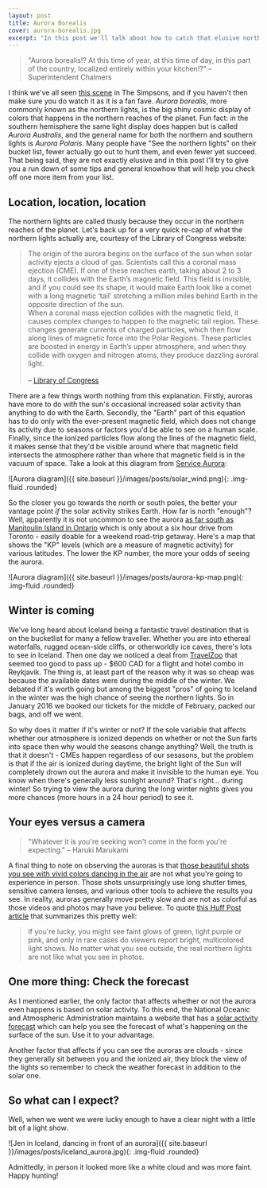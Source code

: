 ```yaml
---
layout: post
title: Aurora Borealis
cover: aurora-borealis.jpg
excerpt: "In this post we'll talk about how to catch that elusive northern glow up close and personal."
---
```


> \"Aurora borealis!? At this time of year, at this time of day, in this part of the country, localized entirely within your kitchen!?\" &ndash; Superintendent Chalmers

I think we've all seen [this scene](https://youtu.be/u1h8cHUnP9k?t=132) in The Simpsons, and if you haven't then make sure you do watch it as it is a fan fave. *Aurora borealis*, more commonly known as the northern lights, is the big shiny cosmic display of colors that happens in the northern reaches of the planet. Fun fact: in the southern hemisphere the same light display does happen but is called *Aurora Australis*, and the general name for both the northern and southern lights is *Aurora Polaris*. Many people have "See the northern lights" on their bucket list, fewer actually go out to hunt them, and even fewer yet succeed. That being said, they are not exactly elusive and in this post I'll try to give you a run down of some tips and general knowhow that will help you check off one more item from your list.

## Location, location, location

The northern lights are called thusly because they occur in the northern reaches of the planet. Let's back up for a very quick re-cap of what the northern lights actually are, courtesy of the Library of Congress website:

> The origin of the aurora begins on the surface of the sun when solar activity ejects a cloud of gas. Scientists call this a coronal mass ejection (CME). If one of these reaches earth, taking about 2 to 3 days, it collides with the Earth’s magnetic field. This field is invisible, and if you could see its shape, it would make Earth look like a comet with a long magnetic ‘tail’ stretching a million miles behind Earth in the opposite direction of the sun.<br/>When a coronal mass ejection collides with the magnetic field, it causes complex changes to happen to the magnetic tail region. These changes generate currents of charged particles, which then flow along lines of magnetic force into the Polar Regions. These particles are boosted in energy in Earth’s upper atmosphere, and when they collide with oxygen and nitrogen atoms, they produce dazzling auroral light.<br/><br/>&ndash; [Library of Congress](https://www.loc.gov/everyday-mysteries/item/what-are-the-northern-lights/)

There are a few things worth nothing from this explanation. Firstly, auroras have more to do with the sun's occasional increased solar activity than anything to do with the Earth. Secondly, the "Earth" part of this equation has to do only with the ever-present magnetic field, which does not change its activity due to seasons or factors you'd be able to see on a human scale. Finally, since the ionized particles flow along the lines of the magnetic field, it makes sense that they'd be visible around where that magnetic field intersects the atmosphere rather than where that magnetic field is in the vacuum of space. Take a look at this diagram from [Service Aurora](http://www.aurora-service.eu/aurora-school/aurora-borealis/):

![Aurora diagram]({{ site.baseurl }}/images/posts/solar_wind.png){: .img-fluid .rounded}

So the closer you go towards the north or south poles, the better your vantage point *if* the solar activity strikes Earth. How far is north "enough"? Well, apparently it is not uncommon to see the aurora [as far south as Manitoulin Island in Ontario](https://www.gordonspark.com/auroraborealisweekends/) which is only about a six hour drive from Toronto - easily doable for a weekend road-trip getaway. Here's a map that shows the "KP" levels (which are a measure of magnetic activity) for various latitudes. The lower the KP number, the more your odds of seeing the aurora.

![Aurora diagram]({{ site.baseurl }}/images/posts/aurora-kp-map.png){: .img-fluid .rounded}

## Winter is coming

We've long heard about Iceland being a fantastic travel destination that is on the bucketlist for many a fellow traveller. Whether you are into ethereal waterfalls, rugged ocean-side cliffs, or otherworldly ice caves, there's lots to see in Iceland. Then one day we noticed a deal from [TravelZoo](https://www.travelzoo.com/ca/) that seemed too good to pass up - $600 CAD for a flight and hotel combo in Reykjavik. The thing is, at least part of the reason why it was so cheap was because the available dates were during the middle of the winter. We debated if it's worth going but among the biggest "pros" of going to Iceland in the winter was the high chance of seeing the northern lights. So in January 2016 we booked our tickets for the middle of February, packed our bags, and off we went.

So why does it matter if it's winter or not? If the sole variable that affects whether our atmosphere is ionized depends on whether or not the Sun farts into space then why would the seasons change anything? Well, the truth is that it doesn't - CMEs happen regardless of our sesasons, but the problem is that if the air is ionized during daytime, the bright light of the Sun will completely drown out the aurora and make it invisible to the human eye. You know when there's generally less sunlight around? That's right... during winter! So trying to view the aurora during the long winter nights gives you more chances (more hours in a 24 hour period) to see it.

## Your eyes versus a camera

> "Whatever it is you're seeking won't come in the form you're expecting."
&ndash; Haruki Marukami

A final thing to note on observing the auroras is that [those beautiful shots you see with vivid colors dancing in the air](https://youtu.be/s6zR2T9vn2c?t=134) are not what you're going to experience in person. Those shots unsurprisingly use long shutter times, sensitive camera lenses, and various other tools to achieve the results you see. In reality, auroras generally move pretty slow and are not as colorful as those videos and photos may have you believe. To quote [this Huff Post article](https://www.huffingtonpost.ca/entry/the-northern-lights-dont-look-anything-like-they-do-in-photos_n_5500a4d9e4b0e62d0dd4f9bb) that summarizes this pretty well:

> If you're lucky, you might see faint glows of green, light purple or pink, and only in rare cases do viewers report bright, multicolored light shows. No matter what you see outside, the real northern lights are not like what you see in photos.

## One more thing: Check the forecast

As I mentioned earlier, the only factor that affects whether or not the aurora even happens is based on solar activity. To this end, the National Oceanic and Atmospheric Administration maintains a website that has a [solar activity forecast](https://www.swpc.noaa.gov/products/aurora-30-minute-forecast) which can help you see the forecast of what's happening on the surface of the sun. Use it to your advantage.

Another factor that affects if you can see the auroras are clouds - since they generally sit between you and the ionized air, they block the view of the lights so remember to check the weather forecast in addition to the solar one.

## So what can I expect?

Well, when we went we were lucky enough to have a clear night with a little bit of a light show.

![Jen in Iceland, dancing in front of an aurora]({{ site.baseurl }}/images/posts/iceland_aurora.jpg){: .img-fluid .rounded}

Admittedly, in person it looked more like a white cloud and was more faint. Happy hunting!